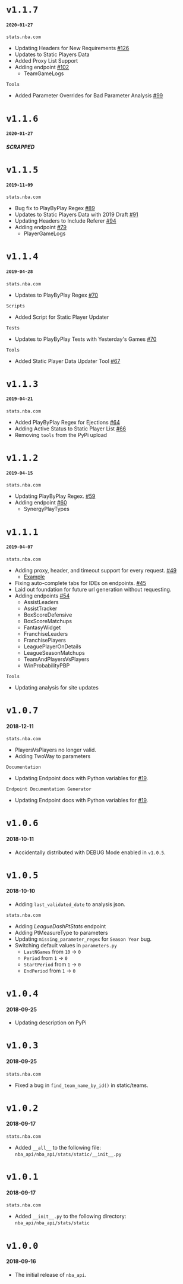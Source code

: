# `v1.1.7`
#### `2020-01-27`
`stats.nba.com`
* Updating Headers for New Requirements [#126](https://github.com/swar/nba_api/pull/126)
* Updates to Static Players Data 
* Added Proxy List Support
* Adding endpoint [#102](https://github.com/swar/nba_api/issues/102)
  * TeamGameLogs

`Tools`
* Added Parameter Overrides for Bad Parameter Analysis [#99](https://github.com/swar/nba_api/issues/99)

# `v1.1.6`
#### `2020-01-27`
##### SCRAPPED

# `v1.1.5`
#### `2019-11-09`
`stats.nba.com`
* Bug fix to PlayByPlay Regex [#89](https://github.com/swar/nba_api/pull/89)
* Updates to Static Players Data with 2019 Draft [#91](https://github.com/swar/nba_api/issues/91)
* Updating Headers to Include Referer [#94](https://github.com/swar/nba_api/issues/94)
* Adding endpoint [#79](https://github.com/swar/nba_api/issues/79)
  * PlayerGameLogs


# `v1.1.4`
#### `2019-04-28`
`stats.nba.com`
* Updates to PlayByPlay Regex [#70](https://github.com/swar/nba_api/pull/70)

`Scripts`
* Added Script for Static Player Updater

`Tests`
* Updates to PlayByPlay Tests with Yesterday's Games [#70](https://github.com/swar/nba_api/pull/70)

`Tools`
* Added Static Player Data Updater Tool [#67](https://github.com/swar/nba_api/pull/67) 


# `v1.1.3`
#### `2019-04-21`
`stats.nba.com`
* Added PlayByPlay Regex for Ejections [#64](https://github.com/swar/nba_api/pull/64)
* Adding Active Status to Static Player List [#66](https://github.com/swar/nba_api/pull/66)
* Removing `tools` from the PyPi upload


# `v1.1.2`
#### `2019-04-15`
`stats.nba.com`
* Updating PlayByPlay Regex. [#59](https://github.com/swar/nba_api/pull/59)
* Adding endpoint [#60](https://github.com/swar/nba_api/pull/60)
  * SynergyPlayTypes


# `v1.1.1`
#### `2019-04-07`
`stats.nba.com`
* Adding proxy, header, and timeout support for every request. [#49](https://github.com/swar/nba_api/issues/49)
  * [Example](https://github.com/swar/nba_api/blob/master/docs/nba_api/stats/examples.md)
* Fixing auto-complete tabs for IDEs on endpoints. [#45](https://github.com/swar/nba_api/pull/45)
* Laid out foundation for future url generation without requesting.
* Adding endpoints [#54](https://github.com/swar/nba_api/issues/54)
  * AssistLeaders
  * AssistTracker
  * BoxScoreDefensive
  * BoxScoreMatchups
  * FantasyWidget
  * FranchiseLeaders
  * FranchisePlayers
  * LeaguePlayerOnDetails
  * LeagueSeasonMatchups
  * TeamAndPlayersVsPlayers
  * WinProbabilityPBP

`Tools`
* Updating analysis for site updates


# `v1.0.7`
#### 2018-12-11
`stats.nba.com`
* PlayersVsPlayers no longer valid.
* Adding TwoWay to parameters

`Documentation`
* Updating Endpoint docs with Python variables for [#19](https://github.com/swar/nba_api/issues/19).

`Endpoint Documentation Generator`
* Updating Endpoint docs with Python variables for [#19](https://github.com/swar/nba_api/issues/19).


# `v1.0.6`
#### 2018-10-11
* Accidentally distributed with DEBUG Mode enabled in `v1.0.5`.


# `v1.0.5`
#### 2018-10-10
* Adding `last_validated_date` to analysis json.

`stats.nba.com`
* Adding _LeagueDashPtStats_ endpoint
* Adding PtMeasureType to parameters
* Updating `missing_parameter_regex` for `Season Year` bug.
* Switching default values in `parameters.py`
  * `LastNGames` from `10` -> `0`
  * `Period` from `1` -> `0`
  * `StartPeriod` from `1` -> `0`
  * `EndPeriod` from `1` -> `0`


# `v1.0.4`
#### 2018-09-25
* Updating description on PyPi 


# `v1.0.3`
#### 2018-09-25
`stats.nba.com`
* Fixed a bug in `find_team_name_by_id()` in static/teams. 


# `v1.0.2`
#### 2018-09-17
`stats.nba.com`
* Added `__all__` to the following file: `nba_api/nba_api/stats/static/__init__.py`


# `v1.0.1`
#### 2018-09-17
`stats.nba.com`
* Added `__init__.py` to the following directory: `nba_api/nba_api/stats/static`


# `v1.0.0`
#### 2018-09-16
* The initial release of `nba_api`.
